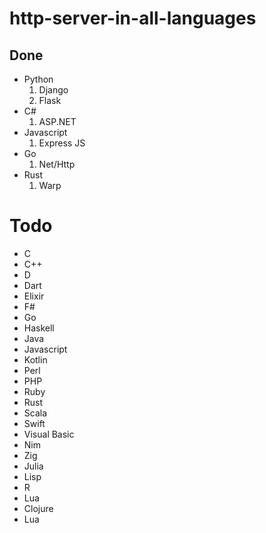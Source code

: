 # http-server-in-all-languages



## Done

- Python
    1. Django
    2. Flask
- C#
    1. ASP.NET
- Javascript
    1. Express JS
 - Go
    1. Net/Http
- Rust
    1. Warp


# Todo

- C
- C++
- D
- Dart
- Elixir
- F#
- Go
- Haskell
- Java
- Javascript
- Kotlin
- Perl
- PHP
- Ruby
- Rust
- Scala
- Swift
- Visual Basic
- Nim
- Zig
- Julia
- Lisp
- R
- Lua
- Clojure
- Lua
